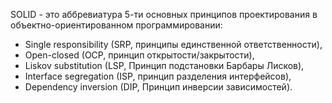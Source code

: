 SOLID - это аббревиатура 5-ти основных принципов проектирования в объектно-ориентированном программировании: 
* Single responsibility (SRP, принципы единственной ответственности), 
* Open-closed (OCP, принцип открытости/закрытости), 
* Liskov substitution (LSP, Принцип подстановки Барбары Лисков), 
* Interface segregation (ISP, принцип разделения интерфейсов), 
* Dependency inversion (DIP, Принцип инверсии зависимостей).